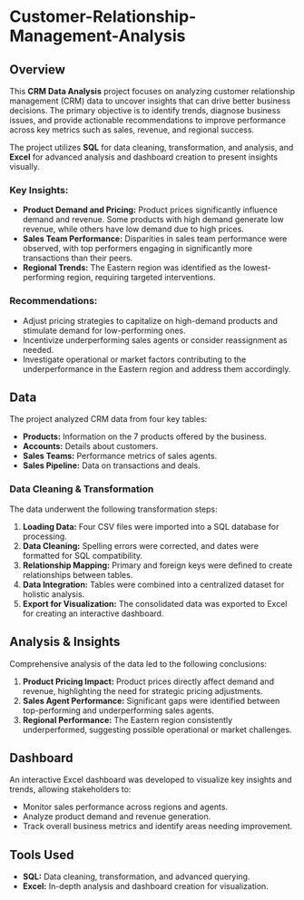 # Customer-Relationship-Management-Analysis

## Overview  

This **CRM Data Analysis** project focuses on analyzing customer relationship management (CRM) data to uncover insights that can drive better business decisions. The primary objective is to identify trends, diagnose business issues, and provide actionable recommendations to improve performance across key metrics such as sales, revenue, and regional success.  

The project utilizes **SQL** for data cleaning, transformation, and analysis, and **Excel** for advanced analysis and dashboard creation to present insights visually.  

### Key Insights:
- **Product Demand and Pricing:** Product prices significantly influence demand and revenue. Some products with high demand generate low revenue, while others have low demand due to high prices.  
- **Sales Team Performance:** Disparities in sales team performance were observed, with top performers engaging in significantly more transactions than their peers.  
- **Regional Trends:** The Eastern region was identified as the lowest-performing region, requiring targeted interventions.  

### Recommendations:
- Adjust pricing strategies to capitalize on high-demand products and stimulate demand for low-performing ones.  
- Incentivize underperforming sales agents or consider reassignment as needed.  
- Investigate operational or market factors contributing to the underperformance in the Eastern region and address them accordingly.  

## Data  

The project analyzed CRM data from four key tables:  
- **Products:** Information on the 7 products offered by the business.  
- **Accounts:** Details about customers.  
- **Sales Teams:** Performance metrics of sales agents.  
- **Sales Pipeline:** Data on transactions and deals.  

### Data Cleaning & Transformation  

The data underwent the following transformation steps:  
1. **Loading Data:** Four CSV files were imported into a SQL database for processing.  
2. **Data Cleaning:** Spelling errors were corrected, and dates were formatted for SQL compatibility.  
3. **Relationship Mapping:** Primary and foreign keys were defined to create relationships between tables.  
4. **Data Integration:** Tables were combined into a centralized dataset for holistic analysis.  
5. **Export for Visualization:** The consolidated data was exported to Excel for creating an interactive dashboard.  

## Analysis & Insights  

Comprehensive analysis of the data led to the following conclusions:  
1. **Product Pricing Impact:** Product prices directly affect demand and revenue, highlighting the need for strategic pricing adjustments.  
2. **Sales Agent Performance:** Significant gaps were identified between top-performing and underperforming sales agents.  
3. **Regional Performance:** The Eastern region consistently underperformed, suggesting possible operational or market challenges.  

## Dashboard  

An interactive Excel dashboard was developed to visualize key insights and trends, allowing stakeholders to:  
- Monitor sales performance across regions and agents.  
- Analyze product demand and revenue generation.  
- Track overall business metrics and identify areas needing improvement.  

## Tools Used  

- **SQL:** Data cleaning, transformation, and advanced querying.  
- **Excel:** In-depth analysis and dashboard creation for visualization.  
